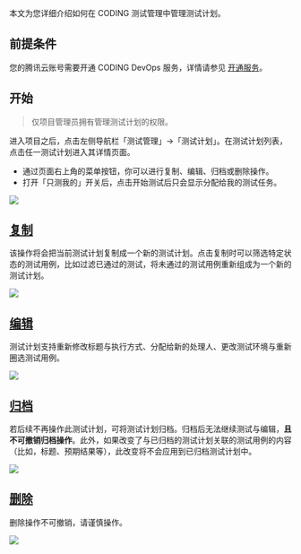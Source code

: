 本文为您详细介绍如何在 CODING 测试管理中管理测试计划。

## 前提条件

您的腾讯云账号需要开通 CODING DevOps 服务，详情请参见 [开通服务](https://cloud.tencent.com/document/product/1115/37268)。

## 开始

> 仅项目管理员拥有管理测试计划的权限。

进入项目之后，点击左侧导航栏「测试管理」->「测试计划」。在测试计划列表，点击任一测试计划进入其详情页面。
*   通过页面右上角的菜单按钮，你可以进行复制、编辑、归档或删除操作。
*   打开「只测我的」开关后，点击开始测试后只会显示分配给我的测试任务。

![](https://help-assets.codehub.cn/enterprise/20210514144813.png)

## [复制](#copy)

该操作将会把当前测试计划复制成一个新的测试计划。点击复制时可以筛选特定状态的测试用例，比如过滤已通过的测试，将未通过的测试用例重新组成为一个新的测试计划。

![](https://help-assets.codehub.cn/enterprise/20210514151643.png)

## [编辑](#edit)

测试计划支持重新修改标题与执行方式、分配给新的处理人、更改测试环境与重新圈选测试用例。

![](https://help-assets.codehub.cn/enterprise/20210514153158.png)

## [归档](#archive)

若后续不再操作此测试计划，可将测试计划归档。归档后无法继续测试与编辑，**且不可撤销归档操作**。此外，如果改变了与已归档的测试计划关联的测试用例的内容（比如，标题、预期结果等），此改变将不会应用到已归档测试计划中。

![](https://help-assets.codehub.cn/enterprise/20210514154542.png)

## [删除](#delete)

删除操作不可撤销，请谨慎操作。

![](https://help-assets.codehub.cn/enterprise/20210514154918.png)
